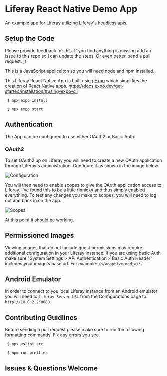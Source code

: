 # Liferay React Native Demo App

An example app for Liferay utilizing Liferay's headless apis.

## Setup the Code

Please provide feedback for this. If you find anything is missing add an issue to this repo so I can update the steps. Or even better, send a pull request. ;)

This is a JavaScript applicaiton so you will need node and npm installed.

This Liferay React Native App is built using [Expo](https://expo.io/) which simplifies the creation of React Native apps. https://docs.expo.dev/get-started/installation/#using-expo-cli

` $ npx expo install`

` $ npx expo start`

## Authentication

The App can be configured to use either OAuth2 or Basic Auth.

### OAuth2

To set OAuth2 up on Liferay you will need to create a new OAuth application through Liferay's administration. Configure it as shown in the image below.

![Configuration](/dev-assets/OAuthConfiguration.png)

You will then need to enable scopes to give the OAuth application access to Liferay. I've found this to be a little finnicky and thus simply enabled everything. To test any changes you make to scopes, you will need to log out and back in on the app.

![Scopes](/dev-assets/OAuthScopes.png)

At this point it should be working.

## Permissioned Images

Viewing images that do not include guest permissions may require additional configuration in your Liferay instance. If you are using basic Auth make sure "System Settings > API Authentication > Basic Auth Header" includes your image's base url. For example: `/o/adaptive-media/*`.

## Android Emulator

In order to connect to you local Liferay instance from an Android emulator you will need to `Liferay Server URL` from the Configurations page to `http://10.0.2.2:8080`.

## Contributing Guidlines

Before sending a pull request please make sure to run the following formatting commands. Fix any errors you see.

` $ npx eslint src`

` $ npm run prettier`

## Issues & Questions Welcome
